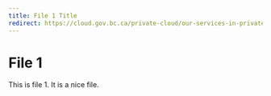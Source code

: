 ```yaml
---
title: File 1 Title
redirect: https://cloud.gov.bc.ca/private-cloud/our-services-in-private-cloud-paas/overview-of-our-service-in-private-cloud-paas/
---
```

# File 1

This is file 1. It is a nice file.